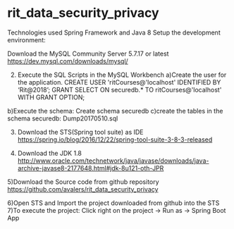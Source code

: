 # rit_data_security_privacy
Technologies used Spring Framework and Java 8
Setup the development environment:

Download the MySQL Community Server 5.7.17 or latest
https://dev.mysql.com/downloads/mysql/

2) Execute the SQL Scripts  in the MySQL Workbench
a)Create the user for the application.
CREATE USER 'ritCourses@'localhost' IDENTIFIED BY ‘Rit@2018’;
 GRANT SELECT
    	ON securedb.* TO ritCourses@'localhost'
 WITH GRANT OPTION;

b)Execute the schema:
Create schema securedb
c)create the tables in the schema securedb:
Dump20170510.sql

3) Download the STS(Spring tool suite) as IDE 
https://spring.io/blog/2016/12/22/spring-tool-suite-3-8-3-released

4) Download the JDK 1.8
http://www.oracle.com/technetwork/java/javase/downloads/java-archive-javase8-2177648.html#jdk-8u121-oth-JPR


5)Download the Source code from github repository
https://github.com/avalers/rit_data_security_privacy


6)Open STS and Import the project downloaded from github into the STS
7)To execute the project:
Click right on the project -> Run as -> Spring Boot App

